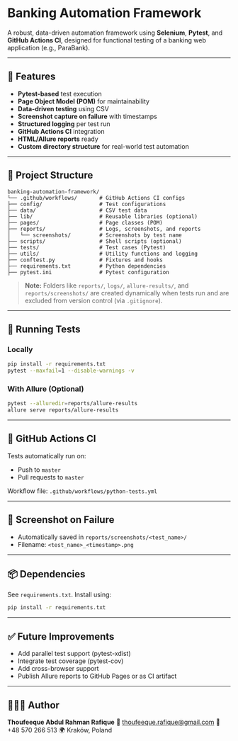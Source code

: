 # Banking Automation Framework

A robust, data-driven automation framework using **Selenium**, **Pytest**, and **GitHub Actions CI**, designed for functional testing of a banking web application (e.g., ParaBank).

---

## 🚀 Features

* **Pytest-based** test execution
* **Page Object Model (POM)** for maintainability
* **Data-driven testing** using CSV
* **Screenshot capture on failure** with timestamps
* **Structured logging** per test run
* **GitHub Actions CI** integration
* **HTML/Allure reports** ready
* **Custom directory structure** for real-world test automation

---

## 🧱 Project Structure

```
banking-automation-framework/
└── .github/workflows/       # GitHub Actions CI configs
├── config/                  # Test configurations
├── data/                    # CSV test data
├── lib/                     # Reusable libraries (optional)
├── pages/                   # Page classes (POM)
├── reports/                 # Logs, screenshots, and reports
│   └── screenshots/         # Screenshots by test name
├── scripts/                 # Shell scripts (optional)
├── tests/                   # Test cases (Pytest)
├── utils/                   # Utility functions and logging
├── conftest.py              # Fixtures and hooks
├── requirements.txt         # Python dependencies
├── pytest.ini               # Pytest configuration
```

> **Note:** Folders like `reports/`, `logs/`, `allure-results/`, and `reports/screenshots/` are created dynamically when tests run and are excluded from version control (via `.gitignore`).

---

## 🧪 Running Tests

### Locally

```bash
pip install -r requirements.txt
pytest --maxfail=1 --disable-warnings -v
```

### With Allure (Optional)

```bash
pytest --alluredir=reports/allure-results
allure serve reports/allure-results
```

---

## 🔄 GitHub Actions CI

Tests automatically run on:

* Push to `master`
* Pull requests to `master`

Workflow file: `.github/workflows/python-tests.yml`

---

## 📸 Screenshot on Failure

* Automatically saved in `reports/screenshots/<test_name>/`
* Filename: `<test_name>_<timestamp>.png`

---

## 📦 Dependencies

See `requirements.txt`. Install using:

```bash
pip install -r requirements.txt
```

---

## ✅ Future Improvements

* Add parallel test support (pytest-xdist)
* Integrate test coverage (pytest-cov)
* Add cross-browser support
* Publish Allure reports to GitHub Pages or as CI artifact

---

## 👨🏻‍💻 Author

**Thoufeeque Abdul Rahman Rafique**
📧 [thoufeeque.rafique@gmail.com](mailto:thoufeeque.rafique@gmail.com)
📱 +48 570 266 513
🌍 Kraków, Poland
